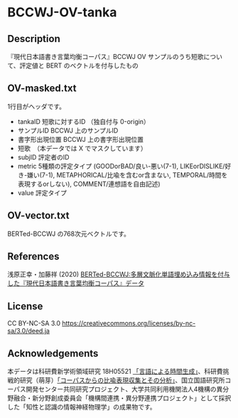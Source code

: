 # BCCWJ-OV-tanka

## Description
『現代日本語書き言葉均衡コーパス』BCCWJ OV サンプルのうち短歌について、評定値と BERT のベクトルを付与したもの

## OV-masked.txt

1行目がヘッダです。

- tankaID 短歌に対するID （独自付与 0-origin）
- サンプルID BCCWJ 上のサンプルID
- 書字形出現位置 BCCWJ 上の書字形出現位置
- 短歌　（本データでは X でマスクしています）
- subjID 評定者のID
- metric 5種類の評定タイプ (GOODorBAD/良い-悪い(7-1), LIKEorDISLIKE/好き-嫌い(7-1), METAPHORICAL/比喩を含むor含まない, TEMPORAL/時間を表現するorしない), COMMENT/連想語を自由記述)
- value 評定タイプ

## OV-vector.txt

BERTed-BCCWJ の768次元ベクトルです。

## References
浅原正幸・加藤祥 (2020) [BERTed-BCCWJ:多層文脈化単語埋め込み情報を付与した『現代日本語書き言葉均衡コーパス』データ](https://www.anlp.jp/proceedings/annual_meeting/2020/pdf_dir/P2-5.pdf)

## License
CC BY-NC-SA 3.0 https://creativecommons.org/licenses/by-nc-sa/3.0/deed.ja

## Acknowledgements
本データは科研費新学術領域研究 18H05521 [「言語による時間生成」](https://kaken.nii.ac.jp/ja/grant/KAKENHI-PLANNED-18H05521/)、科研費挑戦的研究（萌芽）[「コーパスからの比喩表現収集とその分析」](https://kaken.nii.ac.jp/ja/grant/KAKENHI-PROJECT-18K18519/)、国立国語研究所コーパス開発センター共同研究プロジェクト、大学共同利用機関法人4機構の異分野融合・新分野創成委員会「機構間連携・異分野連携プロジェクト」として採択した「知性と認識の情報神経物理学」の成果物です。

